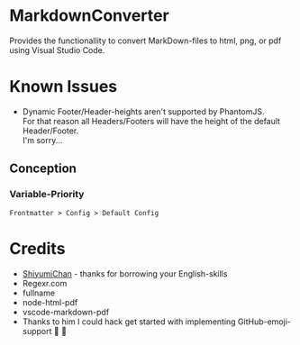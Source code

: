 # MarkdownConverter
Provides the functionallity to convert MarkDown-files to html, png, or pdf using Visual Studio Code.

# Known Issues

  - Dynamic Footer/Header-heights aren't supported by PhantomJS.  
    For that reason all Headers/Footers will have the height of the default Header/Footer.  
    I'm sorry...

## Conception
### Variable-Priority
```
Frontmatter > Config > Default Config
```

# Credits
 - [ShiyumiChan](https://shiyumichan.deviantart.com/) - thanks for borrowing your English-skills
 - Regexr.com
 - fullname
 - node-html-pdf
 - vscode-markdown-pdf
 - Thanks to him I could hack get started with implementing GitHub-emoji-support :tada: :tada: